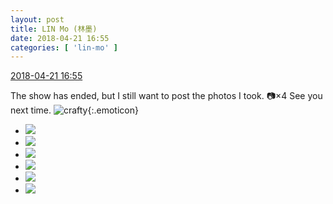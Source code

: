 ```yaml
---
layout: post
title: LIN Mo (林墨)
date: 2018-04-21 16:55
categories: [ 'lin-mo' ]
---
```


<div class="weibo-info">
  <a href="https://weibo.com/6108312042/Gd7V99vWu">2018-04-21 16:55</a>
</div>

The show has ended, but I still want to post the photos I took. :camera:×4 See you next time. ![crafty](https://img.t.sinajs.cn/t4/appstyle/expression/ext/normal/9e/2018new_yinxian_org.png){:.emoticon}

<!-- more -->

<ul class="weibo-pic-list-2">
  <li class="weibo-pic">
    <a href="//wx3.sinaimg.cn/mw690/006FnQZYly1fqkdoivs3hj31dc0wwjvx.jpg"><img src="//wx3.sinaimg.cn/thumb150/006FnQZYly1fqkdoivs3hj31dc0wwjvx.jpg"/></a>
  </li>
  <li class="weibo-pic">
    <a href="//wx3.sinaimg.cn/mw690/006FnQZYly1fqkdojkg4xj31dc0wwqh1.jpg"><img src="//wx3.sinaimg.cn/thumb150/006FnQZYly1fqkdojkg4xj31dc0wwqh1.jpg"/></a>
  </li>
  <li class="weibo-pic">
    <a href="//wx2.sinaimg.cn/mw690/006FnQZYly1fqkdokfi43j31dc0wwan9.jpg"><img src="//wx2.sinaimg.cn/thumb150/006FnQZYly1fqkdokfi43j31dc0wwan9.jpg"/></a>
  </li>
  <li class="weibo-pic">
    <a href="//wx3.sinaimg.cn/mw690/006FnQZYly1fqkdol6774j31dc0ww18j.jpg"><img src="//wx3.sinaimg.cn/thumb150/006FnQZYly1fqkdol6774j31dc0ww18j.jpg"/></a>
  </li>
  <li class="weibo-pic">
    <a href="//wx3.sinaimg.cn/mw690/006FnQZYly1fqkdohbokrj31sg2dsu0x.jpg"><img src="//wx3.sinaimg.cn/thumb150/006FnQZYly1fqkdohbokrj31sg2dsu0x.jpg"/></a>
  </li>
  <li class="weibo-pic">
    <a href="//wx3.sinaimg.cn/mw690/006FnQZYly1fqkdomv59cj31sg2ds1ky.jpg"><img src="//wx3.sinaimg.cn/thumb150/006FnQZYly1fqkdomv59cj31sg2ds1ky.jpg"/></a>
  </li>
</ul>
